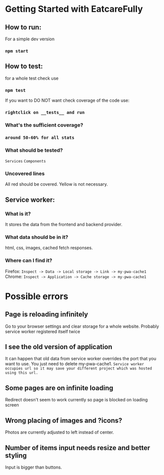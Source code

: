 # Getting Started with EatcareFully
## How to run:
For a simple dev version
### `npm start`

## How to test:
 for a whole test check use
### `npm test`
If you want to DO NOT want check coverage of the code use: 
### `rightclick on __tests__ and run`
### What's the sufficient coverage?
### `around 50-60% for all stats`
### What should be tested?
`Services`
`Components`
### Uncovered lines
All red should be covered. Yellow is not necessary.
## Service worker:
### What is it?
It stores the data from the frontend and backend provider.
### What data should be in it?
html, css, images, cached fetch responses.
### Where can I find it?
Firefox:
`Inspect -> Data -> Local storage -> Link -> my-pwa-cache1`
Chrome: 
`Inspect -> Application -> Cache storage -> my-pwa-cache1`
# Possible errors
## Page is reloading infinitely
Go to your browser settings and clear storage for a whole website.
Probably service worker registered itself twice
## I see the old version of application 
It can happen that old data from service worker overrides the port that you want to use.
You just need to delete my-pwa-cache1.
`Service worker occupies url so it may save your different project which was hosted using this url.` 
## Some pages are on infinite loading
Redirect doesn't seem to work currently so page is blocked on loading screen
## Wrong placing of images and ?icons?
Photos are currently adjusted to left instead of center.
## Number of items input needs resize and better styling
Input is bigger than buttons.
